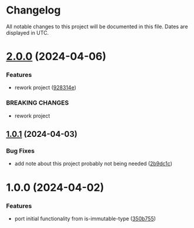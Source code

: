 # Changelog
All notable changes to this project will be documented in this file. Dates are displayed in UTC.

# [2.0.0](https://github.com/RebeccaStevens/type-to-string/compare/v1.0.1...v2.0.0) (2024-04-06)


### Features

* rework project ([928314e](https://github.com/RebeccaStevens/type-to-string/commit/928314e1e3ed0651b964592de29ae29df05c261a))


### BREAKING CHANGES

* rework project

## [1.0.1](https://github.com/RebeccaStevens/type-to-string/compare/v1.0.0...v1.0.1) (2024-04-03)


### Bug Fixes

* add note about this project probably not being needed ([2b9dc1c](https://github.com/RebeccaStevens/type-to-string/commit/2b9dc1cad6c2c0d167a5348061585e989114600c))

# 1.0.0 (2024-04-02)


### Features

* port initial functionality from is-immutable-type ([350b755](https://github.com/RebeccaStevens/type-to-string/commit/350b7554a13915fffe4c4d21dc9411b648643cd2))
